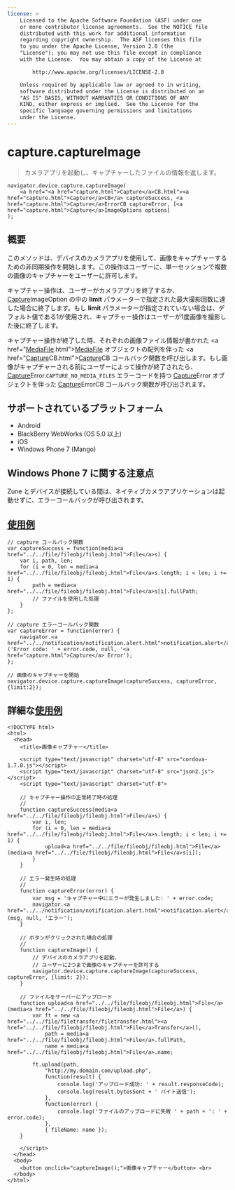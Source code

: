 ```yaml
---
license: >
    Licensed to the Apache Software Foundation (ASF) under one
    or more contributor license agreements.  See the NOTICE file
    distributed with this work for additional information
    regarding copyright ownership.  The ASF licenses this file
    to you under the Apache License, Version 2.0 (the
    "License"); you may not use this file except in compliance
    with the License.  You may obtain a copy of the License at

        http://www.apache.org/licenses/LICENSE-2.0

    Unless required by applicable law or agreed to in writing,
    software distributed under the License is distributed on an
    "AS IS" BASIS, WITHOUT WARRANTIES OR CONDITIONS OF ANY
    KIND, either express or implied.  See the License for the
    specific language governing permissions and limitations
    under the License.
---
```


capture.captureImage
====================

> カメラアプリを起動し、キャプチャーしたファイルの情報を返します。

    navigator.device.capture.captureImage(
        <a href="<a href="capture.html">Capture</a>CB.html"><a href="capture.html">Capture</a>CB</a> captureSuccess, <a href="capture.html">Capture</a>ErrorCB captureError, [<a href="capture.html">Capture</a>ImageOptions options]
    );

概要
-----------

このメソッドは、デバイスのカメラアプリを使用して、画像をキャプチャーするための非同期操作を開始します。この操作はユーザーに、単一セッションで複数の画像のキャプチャーをユーザーに許可します。

キャプチャー操作は、ユーザーがカメラアプリを終了するか、 <a href="capture.html">Capture</a>ImageOption の中の __limit__ パラメーターで指定された最大撮影回数に達した場合に終了します。もし __limit__ パラメーターが指定されていない場合は、デフォルト値である1が使用され、キャプチャー操作はユーザーが1度画像を撮影した後に終了します。

キャプチャー操作が終了した時、それぞれの画像ファイル情報が書かれた <a href="<a href="../media.html">Media</a><a href="../../file/fileobj/fileobj.html">File</a>.html"><a href="../media.html">Media</a><a href="../../file/fileobj/fileobj.html">File</a></a> オブジェクトの配列を伴った <a href="<a href="capture.html">Capture</a>CB.html"><a href="capture.html">Capture</a>CB</a> コールバック関数を呼び出します。もし画像がキャプチャーされる前にユーザーによって操作が終了されたら、 <a href="capture.html">Capture</a>Error.`CAPTURE_NO_MEDIA_FILES` エラーコードを持つ <a href="capture.html">Capture</a>Error オブジェクトを伴った <a href="capture.html">Capture</a>ErrorCB コールバック関数が呼び出されます。

サポートされているプラットフォーム
-------------------

- Android
- BlackBerry WebWorks (OS 5.0 以上)
- iOS
- Windows Phone 7 (Mango)

Windows Phone 7 に関する注意点
----------------------

Zune とデバイスが接続している間は、ネイティブカメラアプリケーションは起動せずに、エラーコールバックが呼び出されます。

<a href="../../storage/storage.opendatabase.html">使用例</a>
-------------

    // capture コールバック関数
    var captureSuccess = function(media<a href="../../file/fileobj/fileobj.html">File</a>s) {
        var i, path, len;
        for (i = 0, len = media<a href="../../file/fileobj/fileobj.html">File</a>s.length; i < len; i += 1) {
            path = media<a href="../../file/fileobj/fileobj.html">File</a>s[i].fullPath;
            // ファイルを使用した処理
        }
    };

    // capture エラーコールバック関数
    var captureError = function(error) {
        navigator.<a href="../../notification/notification.alert.html">notification.alert</a>('Error code: ' + error.code, null, '<a href="capture.html">Capture</a> Error');
    };

    // 画像のキャプチャーを開始
    navigator.device.capture.captureImage(captureSuccess, captureError, {limit:2});

詳細な<a href="../../storage/storage.opendatabase.html">使用例</a>
------------

    <!DOCTYPE html>
    <html>
      <head>
        <title>画像キャプチャー</title>

        <script type="text/javascript" charset="utf-8" src="cordova-1.7.0.js"></script>
        <script type="text/javascript" charset="utf-8" src="json2.js"></script>
        <script type="text/javascript" charset="utf-8">

        // キャプチャー操作の正常終了時の処理
        //
        function captureSuccess(media<a href="../../file/fileobj/fileobj.html">File</a>s) {
            var i, len;
            for (i = 0, len = media<a href="../../file/fileobj/fileobj.html">File</a>s.length; i < len; i += 1) {
                upload<a href="../../file/fileobj/fileobj.html">File</a>(media<a href="../../file/fileobj/fileobj.html">File</a>s[i]);
            }
        }

        // エラー発生時の処理
        //
        function captureError(error) {
            var msg = 'キャプチャー中にエラーが発生しました: ' + error.code;
            navigator.<a href="../../notification/notification.alert.html">notification.alert</a>(msg, null, 'エラー');
        }

        // ボタンがクリックされた場合の処理
        //
        function captureImage() {
            // デバイスのカメラアプリを起動、
            // ユーザーに2つまで画像のキャプチャーを許可する
            navigator.device.capture.captureImage(captureSuccess, captureError, {limit: 2});
        }

        // ファイルをサーバーにアップロード
        function upload<a href="../../file/fileobj/fileobj.html">File</a>(media<a href="../../file/fileobj/fileobj.html">File</a>) {
            var ft = new <a href="../../file/filetransfer/filetransfer.html"><a href="../../file/fileobj/fileobj.html">File</a>Transfer</a>(),
                path = media<a href="../../file/fileobj/fileobj.html">File</a>.fullPath,
                name = media<a href="../../file/fileobj/fileobj.html">File</a>.name;

            ft.upload(path,
                "http://my.domain.com/upload.php",
                function(result) {
                    console.log('アップロード成功: ' + result.responseCode);
                    console.log(result.bytesSent + ' バイト送信');
                },
                function(error) {
                    console.log('ファイルのアップロードに失敗 ' + path + ': ' + error.code);
                },
                { fileName: name });
        }

        </script>
      </head>
      <body>
        <button onclick="captureImage();">画像キャプチャー</button> <br>
      </body>
    </html>


